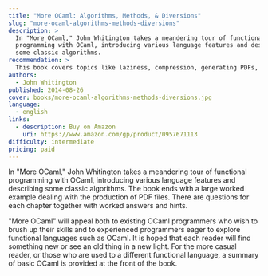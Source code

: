```yaml
---
title: "More OCaml: Algorithms, Methods, & Diversions"
slug: "more-ocaml-algorithms-methods-diversions"
description: >
  In "More OCaml," John Whitington takes a meandering tour of functional
  programming with OCaml, introducing various language features and describing
  some classic algorithms.
recommendation: >
  This book covers topics like laziness, compression, generating PDFs, and more. A basic understanding of OCaml is required.
authors:
  - John Whitington
published: 2014-08-26
cover: books/more-ocaml-algorithms-methods-diversions.jpg
language:
  - english
links:
  - description: Buy on Amazon
    uri: https://www.amazon.com/gp/product/0957671113
difficulty: intermediate
pricing: paid
---
```


In "More OCaml," John Whitington takes a meandering tour of functional
programming with OCaml, introducing various language features and describing
some classic algorithms. The book ends with a large worked example dealing with
the production of PDF files. There are questions for each chapter together with
worked answers and hints.

"More OCaml" will appeal both to existing OCaml programmers who wish to brush up
their skills and to experienced programmers eager to explore functional
languages such as OCaml. It is hoped that each reader will find something new
or see an old thing in a new light. For the more casual reader, or those who are
used to a different functional language, a summary of basic OCaml is provided at
the front of the book.
